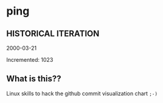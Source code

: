 # ping

## HISTORICAL ITERATION
2000-03-21

Incremented: 1023

## What is this?? 
Linux skills to hack the github commit visualization chart `;-)`
